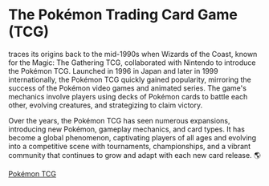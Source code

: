 # The Pokémon Trading Card Game (TCG) 

traces its origins back to the mid-1990s when Wizards of the Coast, known for the Magic: The Gathering TCG, collaborated with Nintendo to introduce the Pokémon TCG. 
Launched in 1996 in Japan and later in 1999 internationally, the Pokémon TCG quickly gained popularity, mirroring the success of the Pokémon video games and animated series. 
The game's mechanics involve players using decks of Pokémon cards to battle each other, evolving creatures, and strategizing to claim victory. 

Over the years, the Pokémon TCG has seen numerous expansions, introducing new Pokémon, gameplay mechanics, and card types. 
It has become a global phenomenon, captivating players of all ages and evolving into a competitive scene with tournaments, championships, and a vibrant community that continues to grow and adapt with each new card release. 🌎

[Pokémon TCG](https://pokemoncenter.com)
